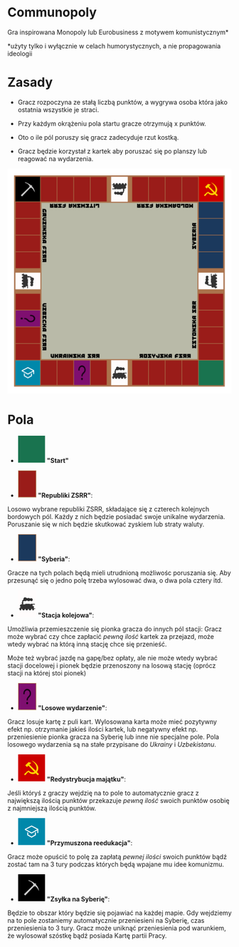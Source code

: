 # Communopoly
Gra inspirowana Monopoly lub Eurobusiness z motywem komunistycznym*

\*użyty tylko i wyłącznie w celach humorystycznych, a nie propagowania ideologii

# Zasady

* Gracz rozpoczyna ze stałą liczbą punktów, a wygrywa osoba która jako ostatnia wszystkie je straci.

* Przy każdym okrążeniu pola startu gracze otrzymują x punktów.

* Oto o ile pól poruszy się gracz zadecyduje rzut kostką.

* Gracz będzie korzystał z kartek aby poruszać się po planszy lub reagować na wydarzenia.

![Prototyp planszy](./svg/plansza.svg)

# Pola
* ![Zielone_pole](./svg/zielone_pole.svg) **"Start"**


* ![Bordowe pole](./svg/bordowe_pole.svg) **"Republiki ZSRR"**:

Losowo wybrane republiki ZSRR, składające się z czterech kolejnych bordowych pól. Każdy z nich będzie posiadać swoje unikalne wydarzenia. Poruszanie się w nich będzie skutkować zyskiem lub straty waluty.


* ![Niebieskie pola](./svg/niebieskie_pole.svg) **"Syberia"**:

Gracze na tych polach będą mieli utrudnioną możliwośc poruszania się.
Aby przesunąć się o jedno polę trzeba wylosować dwa, o dwa pola cztery itd.


* ![Białe pola](./svg/biale_pole.svg) **"Stacja kolejowa"**:

Umożliwia przemieszczenie się pionka gracza do innych pól stacji:
Gracz może wybrać czy chce zapłacić *pewną ilość* kartek za przejazd, może wtedy wybrać na którą inną stację chce się przenieść.

Może też wybrać jazdę na gapę/bez opłaty, ale nie może wtedy wybrać stacji docelowej i pionek będzie przenoszony na losową stację (oprócz stacji na której stoi pionek)


* ![Fioletowe pole](./svg/fioletowe_pole.svg) **"Losowe wydarzenie"**:

Gracz losuje kartę z puli kart. Wylosowana karta może mieć pozytywny efekt np. otrzymanie jakieś ilości kartek, lub negatywny efekt np. przeniesienie pionka gracza na Syberię lub inne nie specjalne pole.
Pola losowego wydarzenia są na stałe przypisane do *Ukrainy* i *Uzbekistanu*.


* ![Czerwone pole](./svg/czerwone_pole.svg) **"Redystrybucja majątku"**:

Jeśli któryś z graczy wejdzię na to pole to automatycznie gracz z największą ilością punktów przekazuje *pewną ilość* swoich punktów osobię z najmniejszą ilością punktów.


* ![Seledynowe pole](./svg/seledynowe_pole.svg) **"Przymuszona reedukacja"**:

 Gracz może opuścić to polę za zapłatą *pewnej ilości* swoich punktów bądź zostać tam na 3 tury podczas których będą wpajane mu idee komunizmu.


* ![Czarne pole](./svg/czarne_pole.svg) **"Zsyłka na Syberię"**:

Będzie to obszar który będzie się pojawiać na każdej mapie.
Gdy wejdziemy na to pole zostaniemy automatycznie przeniesieni na Syberię, czas przeniesienia to 3 tury.
Gracz może uniknąć przeniesienia pod warunkiem, że wylosował szóstkę bądź posiada Kartę partii Pracy.
